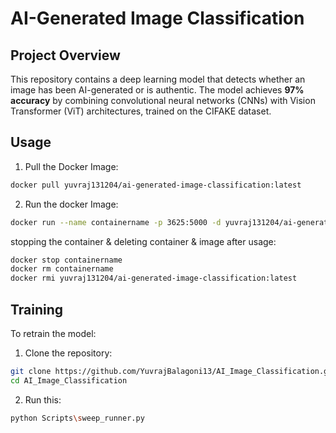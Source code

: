# AI-Generated Image Classification

## Project Overview
This repository contains a deep learning model that detects whether an image has been AI-generated or is authentic. The model achieves **97% accuracy** by combining convolutional neural networks (CNNs) with Vision Transformer (ViT) architectures, trained on the CIFAKE dataset.

## Usage
1. Pull the Docker Image:
```bash
docker pull yuvraj131204/ai-generated-image-classification:latest
```

2. Run the docker Image:
```bash
docker run --name containername -p 3625:5000 -d yuvraj131204/ai-generated-image-classification:latest
```

stopping the container & deleting container & image after usage:
```bash
docker stop containername
docker rm containername
docker rmi yuvraj131204/ai-generated-image-classification:latest
```

## Training
To retrain the model:

1. Clone the repository:
```bash
git clone https://github.com/YuvrajBalagoni13/AI_Image_Classification.git
cd AI_Image_Classification
```

2. Run this:
```bash
python Scripts\sweep_runner.py 
```
